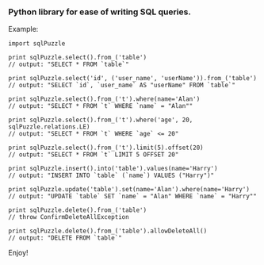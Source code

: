 ### Python library for ease of writing SQL queries.

Example:

    import sqlPuzzle
    
    print sqlPuzzle.select().from_('table')
    // output: "SELECT * FROM `table`"
    
    print sqlPuzzle.select('id', ('user_name', 'userName')).from_('table')
    // output: "SELECT `id`, `user_name` AS "userName" FROM `table`"
    
    print sqlPuzzle.select().from_('t').where(name='Alan')
    // output: "SELECT * FROM `t` WHERE `name` = "Alan""
    
    print sqlPuzzle.select().from_('t').where('age', 20, sqlPuzzle.relations.LE)
    // output: "SELECT * FROM `t` WHERE `age` <= 20"
    
    print sqlPuzzle.select().from_('t').limit(5).offset(20)
    // output: "SELECT * FROM `t` LIMIT 5 OFFSET 20"
    
    print sqlPuzzle.insert().into('table').values(name='Harry')
    // output: "INSERT INTO `table` (`name`) VALUES ("Harry")"
    
    print sqlPuzzle.update('table').set(name='Alan').where(name='Harry')
    // output: "UPDATE `table` SET `name` = "Alan" WHERE `name` = "Harry""
    
    print sqlPuzzle.delete().from_('table')
    // throw ConfirmDeleteAllException
    
    print sqlPuzzle.delete().from_('table').allowDeleteAll()
    // output: "DELETE FROM `table`"

Enjoy!
